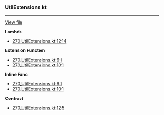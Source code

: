 ### UtilExtensions.kt
---
[View file](../files/270_UtilExtensions.kt)

**Lambda**

 - [270_UtilExtensions.kt:12:14](../files/270_UtilExtensions.kt#L12)

**Extension Function**

 - [270_UtilExtensions.kt:6:1](../files/270_UtilExtensions.kt#L6)
 - [270_UtilExtensions.kt:10:1](../files/270_UtilExtensions.kt#L10)

**Inline Func**

 - [270_UtilExtensions.kt:6:1](../files/270_UtilExtensions.kt#L6)
 - [270_UtilExtensions.kt:10:1](../files/270_UtilExtensions.kt#L10)

**Contract**

 - [270_UtilExtensions.kt:12:5](../files/270_UtilExtensions.kt#L12)
